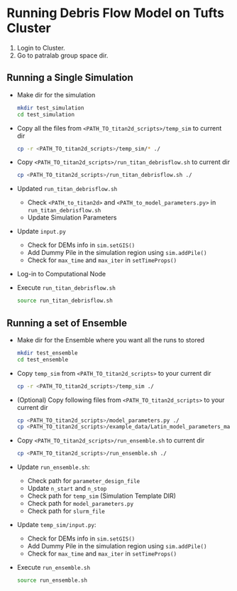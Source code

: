 # Running Debris Flow Model on Tufts Cluster

1. Login to Cluster.
2. Go to patralab group space dir.

## Running a Single Simulation

- Make dir for the simulation

    ```bash
    mkdir test_simulation
    cd test_simulation
    ```

- Copy all the files from `<PATH_TO_titan2d_scripts>/temp_sim` to current dir

    ```bash
    cp -r <PATH_TO_titan2d_scripts>/temp_sim/* ./
    ```

- Copy `<PATH_TO_titan2d_scripts>/run_titan_debrisflow.sh` to current dir

    ```bash
    cp <PATH_TO_titan2d_scripts>/run_titan_debrisflow.sh ./
    ```

- Updated `run_titan_debrisflow.sh`
  - Check `<PATH_to_titan2d>` and `<PATH_to_model_parameters.py>` in `run_titan_debrisflow.sh`
  - Update Simulation Parameters

- Update `input.py`
  - Check for DEMs info in `sim.setGIS()`
  - Add Dummy Pile in the simulation region using `sim.addPile()`
  - Check for `max_time` and `max_iter` in `setTimeProps()`

- Log-in to Computational Node

- Execute `run_titan_debrisflow.sh`

    ```bash
    source run_titan_debrisflow.sh
    ```

## Running a set of Ensemble

- Make dir for the Ensemble where you want all the runs to stored

    ```bash
    mkdir test_ensemble
    cd test_ensemble
    ```

- Copy `temp_sim` from `<PATH_TO_titan2d_scripts>` to your current dir

    ```bash
    cp -r <PATH_TO_titan2d_scripts>/temp_sim ./
    ```

- (Optional) Copy following files from `<PATH_TO_titan2d_scripts>` to your current dir

    ```bash
    cp <PATH_TO_titan2d_scripts>/model_parameters.py ./
    cp <PATH_TO_titan2d_scripts>/example_data/Latin_model_parameters_mask.txt ./
    ```

- Copy `<PATH_TO_titan2d_scripts>/run_ensemble.sh` to current dir

    ```bash
    cp <PATH_TO_titan2d_scripts>/run_ensemble.sh ./
    ```

- Update `run_ensemble.sh`:
  - Check path for `parameter_design_file`
  - Update `n_start` and `n_stop`
  - Check path for `temp_sim` (Simulation Template DIR)
  - Check path for `model_parameters.py`
  - Check path for `slurm_file`

- Update `temp_sim/input.py`:
  - Check for DEMs info in `sim.setGIS()`
  - Add Dummy Pile in the simulation region using `sim.addPile()`
  - Check for `max_time` and `max_iter` in `setTimeProps()`

- Execute `run_ensemble.sh`

    ```bash
    source run_ensemble.sh
    ```
